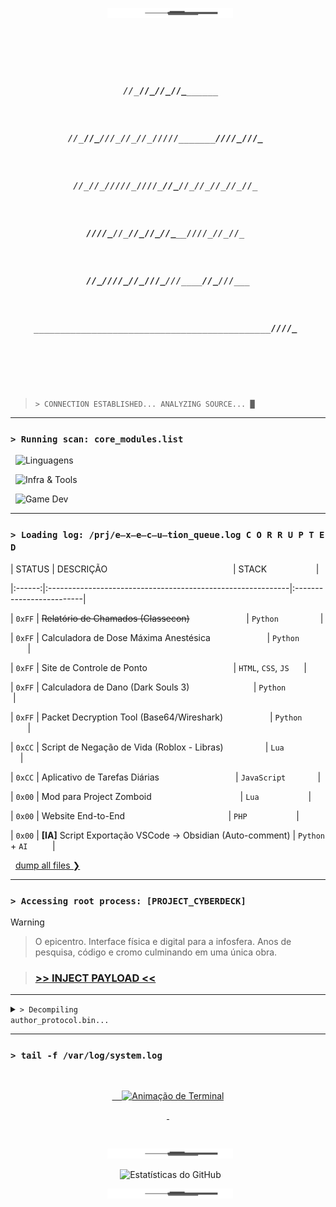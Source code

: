 <div align="center">

  <img src="https://raw.githubusercontent.com/VertigoFromOuterSpace/VertigoFromOuterSpace/main/.assets/glitch_divider.svg?v=1" alt="Glitch Divider"/>

</div>



<div align="center">

  <pre>

     _/\/\____/\/\____________________________/\/\______/\/\___________________________

    _/\/\____/\/\____/\/\/\____/\/\__/\/\__/\/\/\/\/\____________/\/\/\/\____/\/\/\___ 

   _/\/\____/\/\__/\/\/\/\/\__/\/\/\/\______/\/\______/\/\____/\/\__/\/\__/\/\__/\/\_  

  ___/\/\/\/\____/\/\________/\/\__________/\/\______/\/\______/\/\/\/\__/\/\__/\/\_   

 _____/\/\________/\/\/\/\__/\/\__________/\/\/\____/\/\/\________/\/\____/\/\/\___    

___________________________________________________________/\/\/\/\_______________     

  </pre>

</div>



> `> CONNECTION ESTABLISHED... ANALYZING SOURCE... █`



---



### `> Running scan: core_modules.list`

<p align="center">

  <img src="https://skillicons.dev/icons?i=py,js,php,html,css&perline=5&theme=dark" alt="Linguagens"><br>

  <img src="https://skillicons.dev/icons?i=aws,redhat,git,github,vscode,obsidian&perline=6&theme=dark" alt="Infra & Tools"><br>

  <img src="https://skillicons.dev/icons?i=gamemakerstudio,robloxstudio&perline=7&theme=dark" alt="Game Dev">

</p>



---



### `> Loading log: /prj/e̶x̶e̶c̶u̶tion_queue.log C O R R U P T E D`



| STATUS | DESCRIÇÃO                                                   | STACK                    |

|:------:|:------------------------------------------------------------|:-------------------------|

| `0xFF` | ~~Relatório de Chamados (Classecon)~~                       | `Python`                 |

| `0xFF` | Calculadora de Dose Máxima Anestésica                       | `Python`                 |

| `0xFF` | Site de Controle de Ponto                                   | `HTML`, `CSS`, `JS`      |

| `0xFF` | Calculadora de Dano (Dark Souls 3)                          | `Python`                 |

| `0xFF` | Packet Decryption Tool (Base64/Wireshark)                   | `Python`                 |

| `0xCC` | Script de Negação de Vida (Roblox - Libras)                 | `Lua`                    |

| `0xCC` | Aplicativo de Tarefas Diárias                               | `JavaScript`             |

| `0x00` | Mod para Project Zomboid                                    | `Lua`                    |

| `0x00` | Website End-to-End                                          | `PHP`                    |

| `0x00` | **[IA]** Script Exportação VSCode → Obsidian (Auto-comment) | `Python` + `AI`          |



<p align="right">

  <a href="https://github.com/VertigoFromOuterSpace?tab=repositories">dump all files ❯</a>

</p>



---



### `> Accessing root process: [PROJECT_CYBERDECK]`

> [!WARNING]

> O epicentro. Interface física e digital para a infosfera. Anos de pesquisa, código e cromo culminando em uma única obra.

> ### [>> INJECT PAYLOAD <<](https://github.com/VertigoFromOuterSpace/Cyberdeck)



---



<details>

  <summary><code>> Decompiling author_protocol.bin...</code></summary>

  <br>

  <ol>

    <li><b>P01_CONCEPT</b> :: Geração do espectro inicial.</li>

    <li><b>P02_ARCHITECT</b> :: Definição de parâmetros de núcleo.</li>

    <li><b>P03_PROTOTYPE</b> :: Construção de chassis funcional e testes de incursão.</li>

    <li><b>P04_AUGMENT</b> :: Integração de módulos e refatoração da arquitetura.</li>

    <li><b>P05_DEPLOY</b> :: Teste de estresse final e liberação na rede.</li>

  </ol>

</details>



---



### `> tail -f /var/log/system.log`



<div align="center">

  <a href="https://git.io/typing-svg">

    <img src="https://readme-typing-svg.demolab.com?font=Fira+Code&weight=600&size=25&duration=4000&pause=500&color=00FF7F&center=true&vCenter=true&width=550&lines=USER%3A+Vertigo;AUTH_STATUS%3A+ROOT_ACCESS;INITIATING+OVERRIDE...;TARGET%3A+CYBERDECK.sh;SYSTEM_MESSAGE%3A+Stay+sharp." alt="Animação de Terminal" />

  </a>

</div>

<br>



<div align="center">

  <img src="https://raw.githubusercontent.com/VertigoFromOuterSpace/VertigoFromOuterSpace/main/.assets/glitch_divider.svg?v=1" alt="Glitch Divider"/>

</div>

<div align="center">

  <img src="https://github-readme-stats.vercel.app/api?username=VertigoFromOuterSpace&show_icons=true&theme=gotham&icon_color=00ff7f&text_color=00ff7f&bg_color=0d1117&border_color=00ff7f" alt="Estatísticas do GitHub">

</div>

<div align="center">

  <img src="https://raw.githubusercontent.com/VertigoFromOuterSpace/VertigoFromOuterSpace/main/.assets/glitch_divider.svg?v=1" alt="Glitch Divider"/>

</div>
